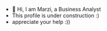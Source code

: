 - 👋 Hi, I am Marzi, a Business Analyst
- This profile is under construction :)
- appreciate your help :))


<!---
myazdanipour/myazdanipour is a ✨ special ✨ repository because its `README.md` (this file) appears on your GitHub profile.
You can click the Preview link to take a look at your changes.
--->
<!-- README.md -->

<!---
<p align="center">
    <a href="http://aashisjha.com.np" target="_blank">
        <img src="https://github.com/OracleBrain/OracleBrain/blob/main/wth-smile.gif?raw=true" width="120" height="120" alt="Description of the image">
    </a>
</p>



<p align="center">
  <a href="https://github.com/oraclebrain/readme-typing-svg">
    <img src="https://readme-typing-svg.demolab.com/?lines=Business%20Analyst%20&center=true&width=440&height=35&color=20C20E&vCenter=true&pause=1000&size=22" />
  </a>
</p>

<hr />
<div align="center">
  <i>❝ᴅᴏ ᴡʜᴀᴛ ʏᴏᴜʀ ʜᴇᴀʀᴛ ᴛᴇʟʟꜱ ʏᴏᴜ ᴛᴏ ᴅᴏ ʏᴏᴜ ᴀʀᴇ ɴᴏᴛ ʙᴏᴜɴᴅ ᴛᴏ ꜰᴏʟʟᴏᴡ ᴛʜᴇ ᴏʀᴅᴇʀꜱ!<br><b>ᴀɴᴅ ʏᴏᴜ ᴀɴᴅ ʙᴇᴄᴏᴍᴇ ꜱʟᴀᴠᴇ, ᴛʜᴀᴛ ᴛʜᴇʏ ᴡᴀɴᴛ ʏᴏᴜ ᴛᴏ ʙᴇ ✨🥷</b>.<br>ʟᴇᴀʀɴ, ᴡʜᴀᴛ ʏᴏᴜ ᴡᴀɴᴛ ᴛᴏ ʟᴇᴀʀɴ ᴅᴏ ᴡʜᴀᴛ ʏᴏᴜ ᴡᴀɴᴛ ᴛᴏ ᴅᴏ<br><b>ᴊᴜꜱᴛ ᴘʀᴏᴠᴇ ᴛʜᴇᴍ ᴡʀᴏɴɢ. 🥷🎭 ɴᴇᴠᴇʀ ꜰᴏʀɢᴇᴛ ᴛʜɪꜱ.✨</b>❞</i>
</div>

--->
